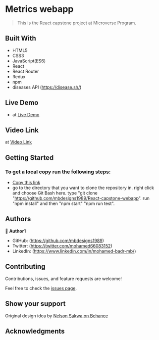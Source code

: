 # Metrics webapp
> This is the React capstone project at Microverse Program.
## Built With

- HTML5
- CSS3
- JavaScript(ES6)
- React
- React Router
- Redux
- npm
- diseases API  (https://disease.sh/)






## Live Demo
- at [Live Demo](https://angry-borg-c6fc5f.netlify.app/)

## Video Link

at [Video Link](https://drive.google.com/file/d/16wc568N9VZYNf3OdTY__uGTyeUs9UM0V/view?usp=sharing)

## Getting Started

### To get a local copy run the following steps:

- [Copy this link](https://github.com/mbdesigns1989/React-capstone-webapp)
- go to the directory that you want to clone the repository in.
right click and choose Git Bash here.
type "git clone "https://github.com/mbdesigns1989/React-capstone-webapp".
run "npm install" and then "npm start"  "npm run test".

## Authors

👤 **Author1**

- GitHub: (https://github.com/mbdesigns1989)
- Twitter: (https://twitter.com/mohamed66083152)
- LinkedIn: (https://www.linkedin.com/in/mohamed-badr-mb/)

##  Contributing

Contributions, issues, and feature requests are welcome!

Feel free to check the [issues page](../../issues/).

## Show your support

 Original design idea by [Nelson Sakwa on Behance](https://www.behance.net/sakwadesignstudio)

## Acknowledgments

